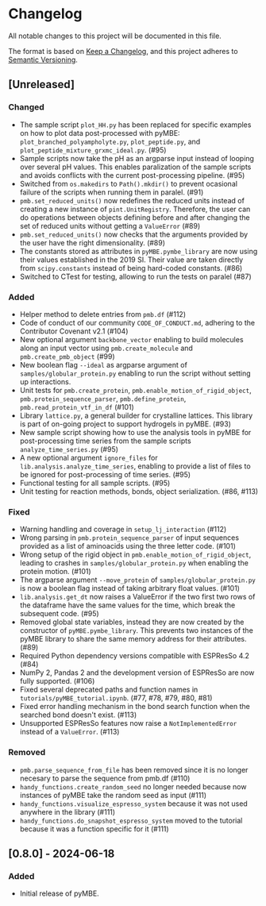 # Changelog

All notable changes to this project will be documented in this file.

The format is based on [Keep a Changelog](https://keepachangelog.com/en/1.1.0/),
and this project adheres to [Semantic Versioning](https://semver.org/spec/v2.0.0.html).

## [Unreleased]

### Changed
- The sample script `plot_HH.py` has been replaced for specific examples on how to plot data post-processed with pyMBE: `plot_branched_polyampholyte.py`, `plot_peptide.py`, and `plot_peptide_mixture_grxmc_ideal.py`. (#95)
- Sample scripts now take the pH as an argparse input instead of looping over several pH values. This enables paralization of the sample scripts and avoids conflicts with the current post-processing pipeline. (#95)
- Switched from `os.makedirs` to `Path().mkdir()` to prevent ocasional failure of the scripts when running them in paralel. (#91)
- `pmb.set_reduced_units()` now redefines the reduced units instead of creating a new instance of `pint.UnitRegistry`. Therefore, the user can do operations between objects defining before and after changing the set of reduced units without getting a `ValueError` (#89)
- `pmb.set_reduced_units()` now checks that the arguments provided by the user have the right dimensionality. (#89)
- The constants stored as attributes in `pyMBE.pymbe_library` are now using their values established in the 2019 SI. Their value are taken directly from `scipy.constants` instead of being hard-coded constants. (#86)
- Switched to CTest for testing, allowing to run the tests on paralel (#87)

### Added
- Helper method to delete entries from `pmb.df` (#112)
- Code of conduct of our community `CODE_OF_CONDUCT.md`, adhering to the Contributor Covenant v2.1 (#104) 
- New optional argument `backbone_vector` enabling to build molecules along an input vector using `pmb.create_molecule` and `pmb.create_pmb_object` (#99)
- New boolean flag `--ideal` as argparse argument of `samples/globular_protein.py` enabling to run the script without setting up interactions.
- Unit tests for `pmb.create_protein`, `pmb.enable_motion_of_rigid_object`, `pmb.protein_sequence_parser`, `pmb.define_protein`, `pmb.read_protein_vtf_in_df` (#101)
- Library `lattice.py`, a general builder for crystalline lattices. This library is part of on-going project to support hydrogels in pyMBE. (#93)
- New sample script showing how to use the analysis tools in pyMBE for post-processing time series from the sample scripts `analyze_time_series.py` (#95) 
- A new optional argument `ignore_files`  for `lib.analysis.analyze_time_series`, enabling to provide a list of files to be ignored for post-processing of time series. (#95)
- Functional testing for all sample scripts. (#95)
- Unit testing for reaction methods, bonds, object serialization. (#86, #113)

### Fixed
- Warning handling and coverage in `setup_lj_interaction` (#112)
- Wrong parsing in `pmb.protein_sequence_parser` of input sequences provided as a list of aminoacids using the three letter code. (#101)
- Wrong setup of the rigid object in `pmb.enable_motion_of_rigid_object`, leading to crashes in `samples/globular_protein.py` when enabling the protein motion. (#101)
- The argparse argument `--move_protein` of `samples/globular_protein.py` is now a boolean flag instead of taking arbitrary float values. (#101)
- `lib.analysis.get_dt` now raises a ValueError if the two first two rows of the dataframe have the same values for the time, which break the subsequent code. (#95)
- Removed global state variables, instead they are now created by the constructor of `pyMBE.pymbe_library`. This prevents two instances of the pyMBE library to share the same memory address for their attributes. (#89)
- Required Python dependency versions compatible with ESPResSo 4.2 (#84)
- NumPy 2, Pandas 2 and the development version of ESPResSo are now fully supported. (#106)
- Fixed several deprecated paths and function names in `tutorials/pyMBE_tutorial.ipynb`. (#77, #78, #79, #80, #81)
- Fixed error handling mechanism in the bond search function when the searched bond doesn't exist. (#113)
- Unsupported ESPResSo features now raise a `NotImplementedError` instead of a `ValueError`. (#113)

### Removed
- `pmb.parse_sequence_from_file` has been removed since it is no longer necesary to parse the sequence from pmb.df (#110)
- `handy_functions.create_random_seed` no longer needed because now instances of pyMBE take the random seed as input (#111)
- `handy_functions.visualize_espresso_system` because it was not used anywhere in the library (#111)
- `handy_functions.do_snapshot_espresso_system` moved to the tutorial because it was a function specific for it (#111)

## [0.8.0] - 2024-06-18

### Added

* Initial release of pyMBE.
